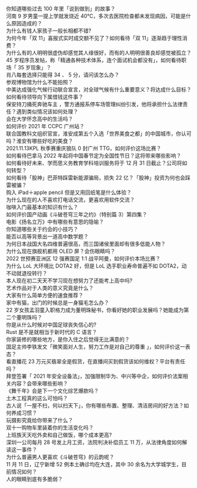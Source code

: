 你知道哪些过去 100 年里「说到做到」的故事？  
河南 9 岁男童一提上学就发烧近 40℃，多次去医院检查都未发现病因，可能是什么原因造成的？  
为什么有钱人家孩子一般长相都不错?  
为何今年「双 11」喜报式实时成交额不见了？如何看待「双 11」逐渐趋于理性消费？  
为什么有的人明明很虚伪却感觉其人缘很好，而有的人明明很善良却感觉被孤立？  
45 岁程序员发帖，称「精通各种技术体系，连个面试机会都没有」，如何看待职场「 35 岁现象」？  
肖八每套选择只能得 34 、 5 分，请问该怎么办？  
参观博物馆为什么不能拍照？  
中美达成强化气候行动联合宣言，对全球气候有什么重要意义？将达成什么目标？  
如何看待领导向下属借钱这件事？  
保安持刀捅死奔驰车主 ，警方通报系停车场管理纠纷引发，他将承担什么法律责任？遇到类似情况该如何处理？  
会在大学怀念高中的生活吗？  
如何评价 2021 年 CCPC 广州站？  
联合国教科文组织官宣，淮安成第五个入选「世界美食之都」的中国城市，你认可吗？淮安有哪些好吃的美食？  
2021.11.13KPL 秋季赛重庆狼队 0 封广州 TTG，如何评价这场比赛？  
如何看待巴拿马 2022 年起将中国春节定为全国性节日？这将带来哪些影响？  
如何看待好未来、学而思义务教育学科培训服务将于 12 月 31 日截止？公司将如何转型？  
如何看待「股神」巴菲特踩雷新能源骗局，损失 22 亿？「股神」投资为何也会踩雷被骗？  
购入 iPad＋apple pencil 但是又用回纸笔是什么体验？  
为什么现在的人不喜欢打电话交流，更喜欢用软件交流？  
咖啡入门最基本的知识有什么？  
如何评价国产动画《斗破苍穹三年之约》（特别篇 3）第四集？  
电影《扬名立万》中有哪些有意思的隐喻？  
你知道哪些关于约会的小技巧？  
能否以高等背景出一道高中数学题？  
为何日本战国大名四维普遍很高，而三国诸侯里面却有很多低能人物？  
为什么现在旗舰机都用 OLED 屏？会伤眼睛吗？  
2022 世预赛亚洲区 12 强赛国足 1:1 战平阿曼，如何评价本场比赛？  
为什么 LoL 大环境比 DOTA2 好，但是 LoL 选手职业寿命普遍不如 DOTA2，动不动就退役转行？  
本人现在初二天天不学习现在想努力了还能考上高中吗?  
艺术作品对于人类的意义究竟是什么？  
大家有什么简单方便的速食推荐？  
家中有猫，出门的时候总是一身猫毛怎么办？  
22 岁女孩孟羽童入职格力成为董明珠秘书，你看好她的职业发展吗？她能成为第二个董明珠吗？  
你是从什么时候对中国足球丧失信心的?  
Rust 是不是就相当于新时代的 C 语言？  
你家装修的哪些地方，是你入住之后觉得无比满意的？  
国足主帅李铁发文「微笑面对人生，努力工作是对自己的尊重 」，如何评价这一表态？  
看直播花 23 万元买翡翠全是假货，在直播间买到假货该如何维权？平台有责任吗？  
拜登签署「 2021 年安全设备法」，加强限制华为、中兴等中企，如何评价法案相关内容？会带来哪些影响？  
《舞千年》会是下一个文化综艺爆款吗？  
土木工程真的这么可怕吗？  
古人说「一屋不扫，何以扫天下」，你有哪些布置、整理、清洁房间的好方法？如何养成习惯？  
玩摄影究竟给你带来了什么？  
双十一购物车里装着你的生活变化吗？  
上班族天天吃外卖和自己做饭，哪个成本更高?  
深圳一公司每月 28 号发上月工资，法院判决补偿员工 11 万，从法律角度如何解读这一事件？  
为什么普遍男人更喜欢《斗破苍穹》的云韵呢？  
11 月 11 日，辽宁新增 52 例本土确诊均在大连，其中 30 余名为大学城学生，目前情况如何？  
人的眼睛到底有多脆弱？  
